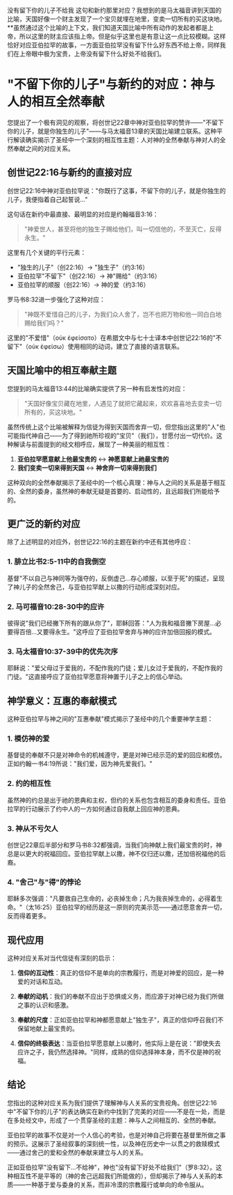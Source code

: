 
没有留下你的儿子不给我 这句和新约那里对应？我想到的是马太福音讲到天国的比喻，天国好像一个财主发现了一个宝贝就埋在地里，变卖一切所有的买这块地。**虽然通过这个比喻的上下文，我们知道天国比喻中所有动作的发起者都是上帝，所以这里的财主应该指上帝。但是似乎这里也是有意让这一点比较模糊。这样恰好对应亚伯拉罕的故事，一方面亚伯拉罕没有留下什么好东西不给上帝，同样我们在上帝眼中极为宝贵，上帝没有留下什么好处不给我们。


# "不留下你的儿子"与新约的对应：神与人的相互全然奉献

您提出了一个极有洞见的观察，将创世记22章中神对亚伯拉罕的赞许——"不留下你的儿子，就是你独生的儿子"——与马太福音13章的天国比喻建立联系。这种平行解读确实揭示了圣经中一个深刻的相互性主题：人对神的全然奉献与神对人的全然奉献之间的对应关系。

## 创世记22:16与新约的直接对应

创世记22:16中神对亚伯拉罕说："你既行了这事，不留下你的儿子，就是你独生的儿子，我便指着自己起誓说..."

这句话在新约中最直接、最明显的对应是约翰福音3:16：

> "神爱世人，甚至将他的独生子赐给他们，叫一切信他的，不至灭亡，反得永生。"

这里有几个关键的平行元素：

- "独生的儿子"（创22:16）→ "独生子"（约3:16）
- 亚伯拉罕"不留下"（创22:16）→ 神"赐给"（约3:16）
- 亚伯拉罕的顺服（创22:16）→ 神的爱（约3:16）

罗马书8:32进一步强化了这种对应：

> "神既不爱惜自己的儿子，为我们众人舍了，岂不也把万物和他一同白白地赐给我们吗？"

这里的"不爱惜"（οὐκ ἐφείσατο）在希腊文中与七十士译本中创世记22:16的"不留下"（οὐκ ἐφείσω）使用相同的动词，建立了直接的语言联系。

## 天国比喻中的相互奉献主题

您提到的马太福音13:44的比喻确实提供了另一种有启发性的对应：

> "天国好像宝贝藏在地里，人遇见了就把它藏起来，欢欢喜喜地去变卖一切所有的，买这块地。"

虽然传统上这个比喻被解释为信徒为得到天国而舍弃一切，但您指出这里的"人"也可能指代神自己——为了得到祂所珍视的"宝贝"（我们），甘愿付出一切代价。这种解读与前面提到的经文相呼应，展现了一种美丽的相互性：

1. **亚伯拉罕愿意献上他最宝贵的** ↔ **神愿意献上祂最宝贵的**
2. **我们变卖一切来得到天国** ↔ **神舍弃一切来得到我们**

这种双向的全然奉献揭示了圣经中的一个核心真理：神与人之间的关系是基于相互的、全然的委身，虽然神的奉献无疑是首要的、启动性的，且远超我们所能给予的。

## 更广泛的新约对应

除了上述明显的对应外，创世记22:16的主题在新约中还有其他呼应：

### 1. 腓立比书2:5-11中的自我倒空

基督"不以自己与神同等为强夺的，反倒虚己...存心顺服，以至于死"的描述，呈现了神儿子的全然舍己，与亚伯拉罕献上以撒的行动形成深刻对应。

### 2. 马可福音10:28-30中的应许

彼得说"我们已经撇下所有的跟从你了"，耶稣回答："人为我和福音撇下房屋...必要得百倍...又要得永生。"这呼应了亚伯拉罕舍弃与神的应许加倍回报的模式。

### 3. 马太福音10:37-39中的优先次序

耶稣说："爱父母过于爱我的，不配作我的门徒；爱儿女过于爱我的，不配作我的门徒。"这直接呼应了亚伯拉罕愿意将神置于儿子之上的信心举动。

## 神学意义：互惠的奉献模式

这种亚伯拉罕与神之间的"互惠奉献"模式揭示了圣经中的几个重要神学主题：

### 1. 模仿神的爱

基督徒的奉献不只是对神命令的机械遵守，更是对神已经示范的爱的回应和模仿。正如约翰一书4:19所说："我们爱，因为神先爱我们。"

### 2. 约的相互性

虽然神的约总是出于祂的恩典和主权，但约的关系也包含相互的委身和责任。亚伯拉罕的行动展示了约中人的一方如何通过自我献上回应神的恩典。

### 3. 神从不亏欠人

创世记22章后半部分和罗马书8:32都强调，当我们向神献上我们最宝贵的时，神总是以更大的祝福回应。亚伯拉罕献上以撒，神不仅归还以撒，还加倍祝福他的后裔。

### 4. "舍己"与"得"的悖论

耶稣多次强调："凡要救自己生命的，必丧掉生命；凡为我丧掉生命的，必得着生命。"（太16:25）亚伯拉罕的经历是这一原则的完美示范——通过愿意舍弃一切，反而得着更多。

## 现代应用

这种对应关系对当代信徒有深刻的启示：

1. **信仰的互动性**：真正的信仰不是单向的宗教履行，而是对神爱的回应，是一种爱的对话和互动。
    
2. **奉献的动机**：我们的奉献不应出于恐惧或义务，而应源于对神已经为我们所做之事的认识和感激。
    
3. **奉献的尺度**：正如亚伯拉罕和神都愿意献上"独生子"，真正的信仰呼召我们不保留地献上最宝贵的。
    
4. **信仰的终极表达**：当亚伯拉罕愿意献上以撒时，他实际上是在说："即使失去应许之子，我仍然选择神。"同样，成熟的信仰选择神本身，而不仅是神的祝福。
    

## 结论

您指出的这种对应关系为我们提供了理解神与人关系的宝贵视角。创世记22:16中"不留下你的儿子"的表达确实在新约中找到了完美的对应——不是在一处，而是在多处经文中，形成了一个贯穿圣经的主题：神与人之间相互的、全然的奉献。

亚伯拉罕的故事不仅是对一个人信心的考验，也是对神自己将要在基督里所做之事的预示。这展示了圣经叙事的深刻统一性，以及神在历史中一以贯之的救赎模式——通过舍己的爱和全然的奉献来建立与人的关系。

正如亚伯拉罕"没有留下...不给神"，神也"没有留下好处不给我们"（罗8:32）。这种相互性不是平等的（神的舍己远超我们所能做的），但却揭示了神与人关系的本质——一种基于爱与委身的关系，而非冷漠的宗教履行或单向的命令服从。